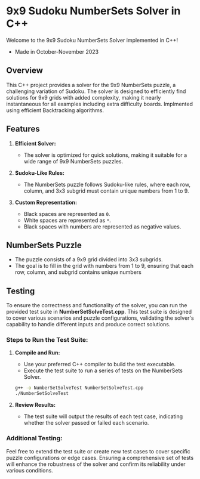 # 9x9 Sudoku NumberSets Solver in C++

Welcome to the 9x9 Sudoku NumberSets Solver implemented in C++!
- Made in October-November 2023

## Overview

This C++ project provides a solver for the 9x9 NumberSets puzzle, a challenging variation of Sudoku. The solver is designed to efficiently find solutions for 9x9 grids with added complexity, making it nearly instantaneous for all examples including extra difficulty boards. Implmented using efficient Backtracking algorithms.

## Features

1. **Efficient Solver:**
   - The solver is optimized for quick solutions, making it suitable for a wide range of 9x9 NumberSets puzzles.

2. **Sudoku-Like Rules:**
   - The NumberSets puzzle follows Sudoku-like rules, where each row, column, and 3x3 subgrid must contain unique numbers from 1 to 9.

3. **Custom Representation:**
   - Black spaces are represented as `0`.
   - White spaces are represented as `*`.
   - Black spaces with numbers are represented as negative values.

## NumberSets Puzzle

- The puzzle consists of a 9x9 grid divided into 3x3 subgrids.
- The goal is to fill in the grid with numbers from 1 to 9, ensuring that each row, column, and subgrid contains unique numbers

## Testing

To ensure the correctness and functionality of the solver, you can run the provided test suite in **NumberSetSolveTest.cpp**. This test suite is designed to cover various scenarios and puzzle configurations, validating the solver's capability to handle different inputs and produce correct solutions.

### Steps to Run the Test Suite:
1. **Compile and Run:**
   - Use your preferred C++ compiler to build the test executable.
   - Execute the test suite to run a series of tests on the NumberSets Solver.
   ```bash
   g++ -o NumberSetSolveTest NumberSetSolveTest.cpp
   ./NumberSetSolveTest
   ```

3. **Review Results:**
   - The test suite will output the results of each test case, indicating whether the solver passed or failed each scenario.

### Additional Testing:

Feel free to extend the test suite or create new test cases to cover specific puzzle configurations or edge cases. Ensuring a comprehensive set of tests will enhance the robustness of the solver and confirm its reliability under various conditions.
